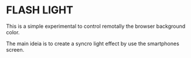 # FLASH LIGHT

This is a simple experimental to control remotally the browser background color.

The main ideia is to create a syncro light effect by use the smartphones screen.

